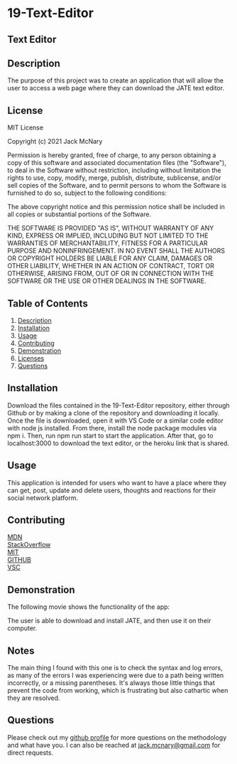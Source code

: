# 19-Text-Editor


## Text Editor

## Description

The purpose of this project was to create an application that will allow the user to access a web page where they can download the JATE text editor.


## License
MIT License

Copyright (c) 2021 Jack McNary

Permission is hereby granted, free of charge, to any person obtaining a copy
of this software and associated documentation files (the "Software"), to deal
in the Software without restriction, including without limitation the rights
to use, copy, modify, merge, publish, distribute, sublicense, and/or sell
copies of the Software, and to permit persons to whom the Software is
furnished to do so, subject to the following conditions:

The above copyright notice and this permission notice shall be included in all
copies or substantial portions of the Software.

THE SOFTWARE IS PROVIDED "AS IS", WITHOUT WARRANTY OF ANY KIND, EXPRESS OR
IMPLIED, INCLUDING BUT NOT LIMITED TO THE WARRANTIES OF MERCHANTABILITY,
FITNESS FOR A PARTICULAR PURPOSE AND NONINFRINGEMENT. IN NO EVENT SHALL THE
AUTHORS OR COPYRIGHT HOLDERS BE LIABLE FOR ANY CLAIM, DAMAGES OR OTHER
LIABILITY, WHETHER IN AN ACTION OF CONTRACT, TORT OR OTHERWISE, ARISING FROM,
OUT OF OR IN CONNECTION WITH THE SOFTWARE OR THE USE OR OTHER DEALINGS IN THE
SOFTWARE.


## Table of Contents
1. [Description](#description)
2. [Installation](#installation)
3. [Usage](#usage)
4. [Contributing](#contributing)
5. [Demonstration](#demonstration)
6. [Licenses](#licenses)
7. [Questions](#questions)

## Installation

Download the files contained in the 19-Text-Editor repository, either through Github or by making a clone of the repository and downloading it locally. Once the file is downloaded, open it with VS Code or a similar code editor with node js installed. From there, install the node package modules via npm i. Then, run npm run start to start the application. After that, go to localhost:3000 to download the text editor, or the heroku link that is shared.

## Usage

This application is intended for users who want to have a place where they can get, post, update and delete users, thoughts and reactions for their social network platform.

## Contributing


[MDN](developer.mozilla.org/en-US/docs)<br>
[StackOverflow](https://stackoverflow.com/)<br>
[MIT](https://opensource.org/licenses/MIT)<br>
[GITHUB](https://docs.github.com/en)<br>
[VSC](https://code.visualstudio.com/)<br>

## Demonstration

The following movie shows the functionality of the app:


The user is able to download and install JATE, and then use it on their computer.

## Notes

The main thing I found with this one is to check the syntax and log errors, as many of the errors I was experiencing were due to a path being written incorrectly, or a missing parentheses. It's always those little things that prevent the code from working, which is frustrating but also cathartic when they are resolved.

## Questions
Please check out my [github profile](github.com/mcnaryj/19-Text-Editor) for more questions on the methodology and what have you.
I can also be reached at jack.mcnary@gmail.com for direct requests.
